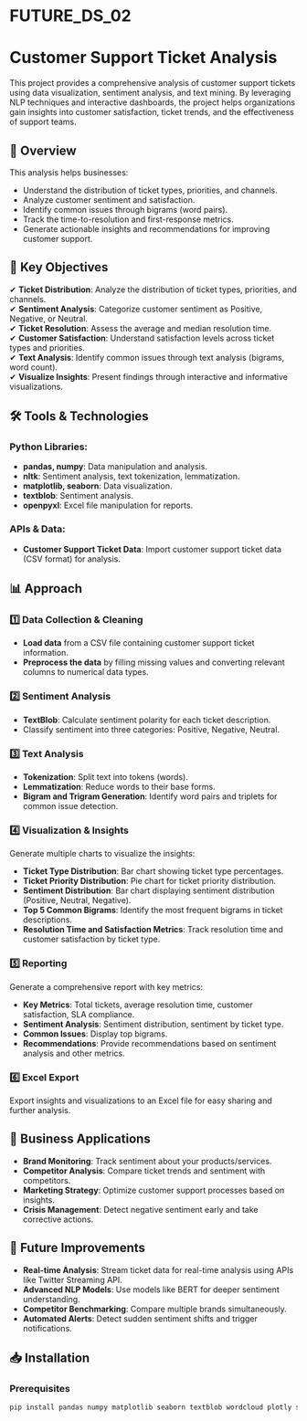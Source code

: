 # FUTURE_DS_02
# Customer Support Ticket Analysis

This project provides a comprehensive analysis of customer support tickets using data visualization, sentiment analysis, and text mining. By leveraging NLP techniques and interactive dashboards, the project helps organizations gain insights into customer satisfaction, ticket trends, and the effectiveness of support teams.

## 📌 Overview
This analysis helps businesses:
- Understand the distribution of ticket types, priorities, and channels.
- Analyze customer sentiment and satisfaction.
- Identify common issues through bigrams (word pairs).
- Track the time-to-resolution and first-response metrics.
- Generate actionable insights and recommendations for improving customer support.

## 🎯 Key Objectives
✔ **Ticket Distribution**: Analyze the distribution of ticket types, priorities, and channels.  
✔ **Sentiment Analysis**: Categorize customer sentiment as Positive, Negative, or Neutral.  
✔ **Ticket Resolution**: Assess the average and median resolution time.  
✔ **Customer Satisfaction**: Understand satisfaction levels across ticket types and priorities.  
✔ **Text Analysis**: Identify common issues through text analysis (bigrams, word count).  
✔ **Visualize Insights**: Present findings through interactive and informative visualizations.

## 🛠 Tools & Technologies
### Python Libraries:
- **pandas, numpy**: Data manipulation and analysis.
- **nltk**: Sentiment analysis, text tokenization, lemmatization.
- **matplotlib, seaborn**: Data visualization.
- **textblob**: Sentiment analysis.
- **openpyxl**: Excel file manipulation for reports.
  
### APIs & Data:
- **Customer Support Ticket Data**: Import customer support ticket data (CSV format) for analysis.

## 📊 Approach
### 1️⃣ Data Collection & Cleaning
- **Load data** from a CSV file containing customer support ticket information.
- **Preprocess the data** by filling missing values and converting relevant columns to numerical data types.

### 2️⃣ Sentiment Analysis
- **TextBlob**: Calculate sentiment polarity for each ticket description.
- Classify sentiment into three categories: Positive, Negative, Neutral.

### 3️⃣ Text Analysis
- **Tokenization**: Split text into tokens (words).
- **Lemmatization**: Reduce words to their base forms.
- **Bigram and Trigram Generation**: Identify word pairs and triplets for common issue detection.

### 4️⃣ Visualization & Insights
Generate multiple charts to visualize the insights:
- **Ticket Type Distribution**: Bar chart showing ticket type percentages.
- **Ticket Priority Distribution**: Pie chart for ticket priority distribution.
- **Sentiment Distribution**: Bar chart displaying sentiment distribution (Positive, Neutral, Negative).
- **Top 5 Common Bigrams**: Identify the most frequent bigrams in ticket descriptions.
- **Resolution Time and Satisfaction Metrics**: Track resolution time and customer satisfaction by ticket type.

### 5️⃣ Reporting
Generate a comprehensive report with key metrics:
- **Key Metrics**: Total tickets, average resolution time, customer satisfaction, SLA compliance.
- **Sentiment Analysis**: Sentiment distribution, sentiment by ticket type.
- **Common Issues**: Display top bigrams.
- **Recommendations**: Provide recommendations based on sentiment analysis and other metrics.

### 6️⃣ Excel Export
Export insights and visualizations to an Excel file for easy sharing and further analysis.

## 🧩 Business Applications
- **Brand Monitoring**: Track sentiment about your products/services.
- **Competitor Analysis**: Compare ticket trends and sentiment with competitors.
- **Marketing Strategy**: Optimize customer support processes based on insights.
- **Crisis Management**: Detect negative sentiment early and take corrective actions.

## 🔮 Future Improvements
- **Real-time Analysis**: Stream ticket data for real-time analysis using APIs like Twitter Streaming API.
- **Advanced NLP Models**: Use models like BERT for deeper sentiment understanding.
- **Competitor Benchmarking**: Compare multiple brands simultaneously.
- **Automated Alerts**: Detect sudden sentiment shifts and trigger notifications.

## 📥 Installation
### Prerequisites
```bash
pip install pandas numpy matplotlib seaborn textblob wordcloud plotly scikit-learn tweepy nltk openpyxl

